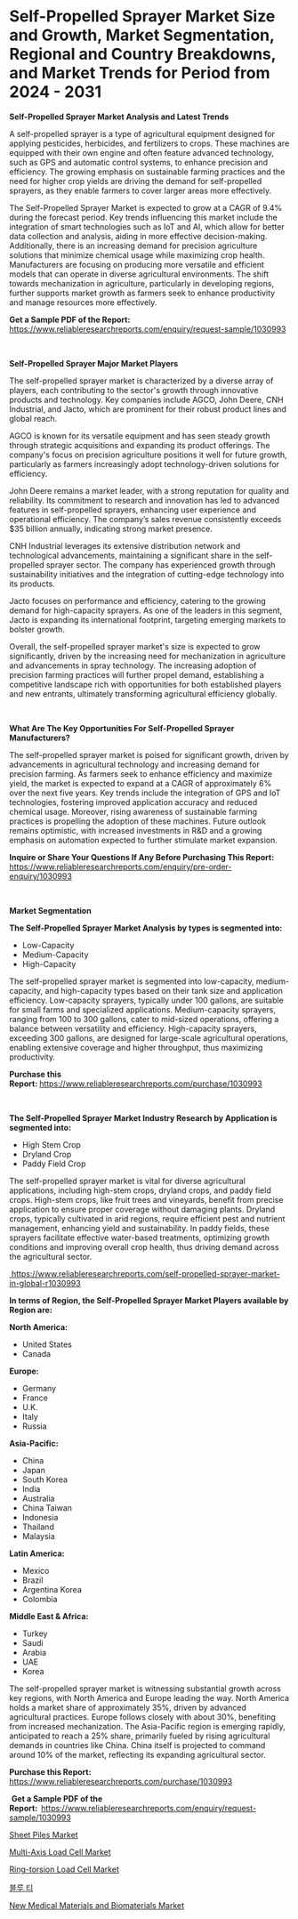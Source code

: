 <p><h1>Self-Propelled Sprayer Market Size and Growth, Market Segmentation, Regional and Country Breakdowns, and Market Trends for Period from 2024 -  2031</h1></p><p><strong>Self-Propelled Sprayer Market Analysis and Latest Trends</strong></p>
<p><p>A self-propelled sprayer is a type of agricultural equipment designed for applying pesticides, herbicides, and fertilizers to crops. These machines are equipped with their own engine and often feature advanced technology, such as GPS and automatic control systems, to enhance precision and efficiency. The growing emphasis on sustainable farming practices and the need for higher crop yields are driving the demand for self-propelled sprayers, as they enable farmers to cover larger areas more effectively.</p><p>The Self-Propelled Sprayer Market is expected to grow at a CAGR of 9.4% during the forecast period. Key trends influencing this market include the integration of smart technologies such as IoT and AI, which allow for better data collection and analysis, aiding in more effective decision-making. Additionally, there is an increasing demand for precision agriculture solutions that minimize chemical usage while maximizing crop health. Manufacturers are focusing on producing more versatile and efficient models that can operate in diverse agricultural environments. The shift towards mechanization in agriculture, particularly in developing regions, further supports market growth as farmers seek to enhance productivity and manage resources more effectively.</p></p>
<p><strong>Get a Sample PDF of the Report:&nbsp;</strong> <a href="https://www.reliableresearchreports.com/enquiry/request-sample/1030993">https://www.reliableresearchreports.com/enquiry/request-sample/1030993</a></p>
<p>&nbsp;</p>
<p><strong>Self-Propelled Sprayer Major Market Players</strong></p>
<p><p>The self-propelled sprayer market is characterized by a diverse array of players, each contributing to the sector's growth through innovative products and technology. Key companies include AGCO, John Deere, CNH Industrial, and Jacto, which are prominent for their robust product lines and global reach.</p><p>AGCO is known for its versatile equipment and has seen steady growth through strategic acquisitions and expanding its product offerings. The company's focus on precision agriculture positions it well for future growth, particularly as farmers increasingly adopt technology-driven solutions for efficiency.</p><p>John Deere remains a market leader, with a strong reputation for quality and reliability. Its commitment to research and innovation has led to advanced features in self-propelled sprayers, enhancing user experience and operational efficiency. The company’s sales revenue consistently exceeds $35 billion annually, indicating strong market presence.</p><p>CNH Industrial leverages its extensive distribution network and technological advancements, maintaining a significant share in the self-propelled sprayer sector. The company has experienced growth through sustainability initiatives and the integration of cutting-edge technology into its products.</p><p>Jacto focuses on performance and efficiency, catering to the growing demand for high-capacity sprayers. As one of the leaders in this segment, Jacto is expanding its international footprint, targeting emerging markets to bolster growth.</p><p>Overall, the self-propelled sprayer market's size is expected to grow significantly, driven by the increasing need for mechanization in agriculture and advancements in spray technology. The increasing adoption of precision farming practices will further propel demand, establishing a competitive landscape rich with opportunities for both established players and new entrants, ultimately transforming agricultural efficiency globally.</p></p>
<p>&nbsp;</p>
<p><strong>What Are The Key Opportunities For Self-Propelled Sprayer Manufacturers?</strong></p>
<p><p>The self-propelled sprayer market is poised for significant growth, driven by advancements in agricultural technology and increasing demand for precision farming. As farmers seek to enhance efficiency and maximize yield, the market is expected to expand at a CAGR of approximately 6% over the next five years. Key trends include the integration of GPS and IoT technologies, fostering improved application accuracy and reduced chemical usage. Moreover, rising awareness of sustainable farming practices is propelling the adoption of these machines. Future outlook remains optimistic, with increased investments in R&D and a growing emphasis on automation expected to further stimulate market expansion.</p></p>
<p><strong>Inquire or Share Your Questions If Any Before Purchasing This Report:</strong> <a href="https://www.reliableresearchreports.com/enquiry/pre-order-enquiry/1030993">https://www.reliableresearchreports.com/enquiry/pre-order-enquiry/1030993</a></p>
<p>&nbsp;</p>
<p><strong>Market Segmentation</strong></p>
<p><strong>The Self-Propelled Sprayer Market Analysis by types is segmented into:</strong></p>
<p><ul><li>Low-Capacity</li><li>Medium-Capacity</li><li>High-Capacity</li></ul></p>
<p><p>The self-propelled sprayer market is segmented into low-capacity, medium-capacity, and high-capacity types based on their tank size and application efficiency. Low-capacity sprayers, typically under 100 gallons, are suitable for small farms and specialized applications. Medium-capacity sprayers, ranging from 100 to 300 gallons, cater to mid-sized operations, offering a balance between versatility and efficiency. High-capacity sprayers, exceeding 300 gallons, are designed for large-scale agricultural operations, enabling extensive coverage and higher throughput, thus maximizing productivity.</p></p>
<p><strong>Purchase this Report:&nbsp;</strong><a href="https://www.reliableresearchreports.com/purchase/1030993">https://www.reliableresearchreports.com/purchase/1030993</a></p>
<p>&nbsp;</p>
<p><strong>The Self-Propelled Sprayer Market Industry Research by Application is segmented into:</strong></p>
<p><ul><li>High Stem Crop</li><li>Dryland Crop</li><li>Paddy Field Crop</li></ul></p>
<p><p>The self-propelled sprayer market is vital for diverse agricultural applications, including high-stem crops, dryland crops, and paddy field crops. High-stem crops, like fruit trees and vineyards, benefit from precise application to ensure proper coverage without damaging plants. Dryland crops, typically cultivated in arid regions, require efficient pest and nutrient management, enhancing yield and sustainability. In paddy fields, these sprayers facilitate effective water-based treatments, optimizing growth conditions and improving overall crop health, thus driving demand across the agricultural sector.</p></p>
<p><a href="https://www.reliableresearchreports.com/self-propelled-sprayer-market-in-global-r1030993">&nbsp;https://www.reliableresearchreports.com/self-propelled-sprayer-market-in-global-r1030993</a></p>
<p><strong>In terms of Region, the Self-Propelled Sprayer Market Players available by Region are:</strong></p>
<p>
    <p> <strong> North America: </strong>
        <ul>
            <li>United States</li>
            <li>Canada</li>
        </ul>
        </p> 
    <p> <strong> Europe: </strong>
        <ul>
            <li>Germany</li>
            <li>France</li>
            <li>U.K.</li>
            <li>Italy</li>
            <li>Russia</li>
        </ul>
        </p> 
    <p> <strong> Asia-Pacific: </strong>
        <ul>
            <li>China</li>
            <li>Japan</li>
            <li>South Korea</li>
            <li>India</li>
            <li>Australia</li>
            <li>China Taiwan</li>
            <li>Indonesia</li>
            <li>Thailand</li>
            <li>Malaysia</li>
        </ul>
        </p> 
    <p> <strong> Latin America: </strong>
        <ul>
            <li>Mexico</li>
            <li>Brazil</li>
            <li>Argentina Korea</li>
            <li>Colombia</li>
        </ul>
        </p> 
    <p> <strong> Middle East & Africa: </strong>
        <ul>
            <li>Turkey</li>
            <li>Saudi</li>
            <li>Arabia</li>
            <li>UAE</li>
            <li>Korea</li>
        </ul>
    </p>
    </p>
<p><p>The self-propelled sprayer market is witnessing substantial growth across key regions, with North America and Europe leading the way. North America holds a market share of approximately 35%, driven by advanced agricultural practices. Europe follows closely with about 30%, benefiting from increased mechanization. The Asia-Pacific region is emerging rapidly, anticipated to reach a 25% share, primarily fueled by rising agricultural demands in countries like China. China itself is projected to command around 10% of the market, reflecting its expanding agricultural sector.</p></p>
<p><strong>Purchase this Report: </strong><a href="https://www.reliableresearchreports.com/purchase/1030993">https://www.reliableresearchreports.com/purchase/1030993</a></p>
<p>&nbsp;<strong>Get a Sample PDF of the Report:&nbsp;&nbsp;</strong><a href="https://www.reliableresearchreports.com/enquiry/request-sample/1030993">https://www.reliableresearchreports.com/enquiry/request-sample/1030993</a></p>
<p><strong></strong></p>
<p><p><a href="https://www.linkedin.com/pulse/deep-dive-sheet-piles-market-itstrends-segmentation-competitive-veoqc?trackingId=b7uqGIn3TOyv%2FmjQFgJoUw%3D%3D">Sheet Piles Market</a></p><p><a href="https://medium.com/@fernritchie2023/multi-axis-load-cell-market-growth-outlook-from-2024-to-2031-and-it-is-projecting-at-10-5-b740adae75fb">Multi-Axis Load Cell Market</a></p><p><a href="https://medium.com/@fernritchie2023/global-ring-torsion-load-cell-market-by-product-type-by-application-by-region-and-companies-d93c11a97e12">Ring-torsion Load Cell Market</a></p><p><a href="https://medium.com/@rudyswaniafgwski56664/blue-tea-market-indicators-market-size-regional-breakdown-market-player-analysis-and-forecast-42a9bb4ab6c6">블루 티</a></p><p><a href="https://github.com/yazulaeha/Market-Research-Report-List-2/blob/main/new-medical-materials-and-biomaterials-market.md">New Medical Materials and Biomaterials Market</a></p></p>
